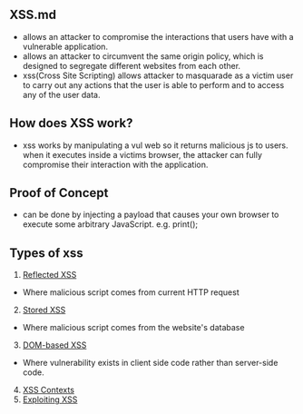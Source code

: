 ## XSS.md
- allows an attacker to compromise the interactions that users have with a vulnerable application.
- allows an attacker to circumvent the same origin policy, which is designed to segregate different websites from each other.
- xss(Cross Site Scripting) allows attacker to masquarade as a victim user to carry out any actions that the user is able to perform and to access any of the user data.

## How does XSS work?
- xss works by manipulating a vul web so it returns malicious js to users. when it executes inside a victims browser, the attacker can fully compromise their interaction with the application.

## Proof of Concept
- can be done by  injecting a payload that causes your own browser to execute some arbitrary JavaScript.
e.g. print();

## Types of xss
1. [Reflected XSS](./ReflectedXSS.md)
- Where malicious script comes from current HTTP request
2. [Stored XSS](./StoredXSS.md)
- Where malicious script comes from the website's database
3. [DOM-based XSS](./DomBasedXSS.md)
- Where vulnerability exists in client side code rather than server-side code.
4. [XSS Contexts](./XSSContexts.md)
5. [Exploiting XSS](./ExploitingXSS.md)